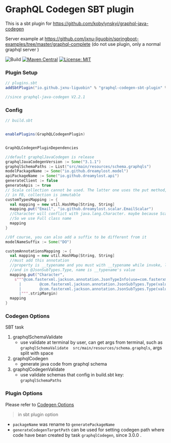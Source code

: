 # GraphQL Codegen SBT plugin #

This is a sbt plugin for https://github.com/kobylynskyi/graphql-java-codegen

Server example at https://github.com/jxnu-liguobin/springboot-examples/tree/master/graphql-complete (do not use plugin, only a normal graphql server )


![Build](https://github.com/kobylynskyi/graphql-java-codegen/workflows/Build/badge.svg)
[![Maven Central](https://maven-badges.herokuapp.com/maven-central/io.github.jxnu-liguobin/graphql-codegen-sbt-plugin/badge.svg)](https://maven-badges.herokuapp.com/maven-central/io.github.jxnu-liguobin/graphql-codegen-sbt-plugin)
[![License: MIT](https://img.shields.io/badge/License-MIT-yellow.svg)](https://opensource.org/licenses/MIT)


### Plugin Setup


```scala
// plugins.sbt
addSbtPlugin("io.github.jxnu-liguobin" % "graphql-codegen-sbt-plugin" % "<version>")

//since graphql-java-codegen V2.2.1
```

### Config


```scala
// build.sbt


enablePlugins(GraphQLCodegenPlugin)


GraphQLCodegenPluginDependencies

//default graphqlJavaCodegen is release
graphqlJavaCodegenVersion := Some("3.1.1")
graphqlSchemaPaths := List("src/main/resources/schema.graphqls")
modelPackageName := Some("io.github.dreamylost.model")
apiPackageName := Some("io.github.dreamylost.api")
generateClient := false
generateApis := true
// Scala collection cannot be used. The latter one uses the put method, which is not supported by Scala collection.
// in FB, collection is immutable
customTypesMapping := {
  val mapping = new util.HashMap[String, String]
  mapping.put("Email", "io.github.dreamylost.scalar.EmailScalar")
  //Character will conflict with java.lang.Character. maybe because Scala imports it automatically java.lang *.
  //So we use Full class name
  mapping
}

//Of course, you can also add a suffix to be different from it
modelNameSuffix := Some("DO")

customAnnotationsMapping := {
  val mapping = new util.HashMap[String, String]
  //must add this annotation
  //property is __typename and you must with __typename while invoke, like new CharacterResponseProjection().id().name().typename()
  //and in @JsonSubTypes.Type, name is __typename's value
  mapping.put("Character",
    s"""@com.fasterxml.jackson.annotation.JsonTypeInfo(use=com.fasterxml.jackson.annotation.JsonTypeInfo.Id.NAME, include=com.fasterxml.jackson.annotation.JsonTypeInfo.As.PROPERTY,property = "__typename")${System.lineSeparator()}@com.fasterxml.jackson.annotation.JsonSubTypes(value = {
      |        @com.fasterxml.jackson.annotation.JsonSubTypes.Type(value = HumanDO.class, name = "Human"),
      |        @com.fasterxml.jackson.annotation.JsonSubTypes.Type(value = DroidDO.class, name = "Droid")})
      |""".stripMargin)
  mapping
}
```

### Codegen Options


SBT task 

1. graphqlSchemaValidate          
    - use validate at terminal by user, can get args from terminal, such as `graphqlSchemaValidate  src/main/resources/schema.graphqls`, args split with space
2. graphqlCodegen                 
    - generate java code from graphql schema
3. graphqlCodegenValidate         
    - use validate schemas that config in build.sbt key: `graphqlSchemaPaths`


### Plugin Options


Please refer to [Codegen Options](../../docs/codegen-options.md)

> in sbt plugin option 
- `packageName` was rename to `generatePackageName`
- `generateCodegenTargetPath` can be used for setting codegen path where code have bean created by task `graphqlCodegen`, since 3.0.0 .


